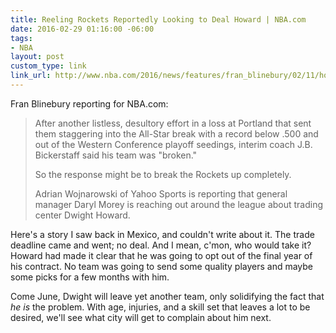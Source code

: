 ```yaml
---
title: Reeling Rockets Reportedly Looking to Deal Howard | NBA.com
date: 2016-02-29 01:16:00 -06:00
tags:
- NBA
layout: post
custom_type: link
link_url: http://www.nba.com/2016/news/features/fran_blinebury/02/11/houston-rockets-reaching-out-to-teams-to-see-about-deal-for-dwight-howard/index.html
---
```


Fran Blinebury reporting for NBA.com:

>After another listless, desultory effort in a loss at Portland that sent them staggering into the All-Star break with a record below .500 and out of the Western Conference playoff seedings, interim coach J.B. Bickerstaff said his team was "broken."
>
>So the response might be to break the Rockets up completely.
>
>Adrian Wojnarowski of Yahoo Sports is reporting that general manager Daryl Morey is reaching out around the league about trading center Dwight Howard.

Here's a story I saw back in Mexico, and couldn't write about it. The trade deadline came and went; no deal. And I mean, c'mon, who would take it? Howard had made it clear that he was going to opt out of the final year of his contract. No team was going to send some quality players and maybe some picks for a few months with him.

Come June, Dwight will leave yet another team, only solidifying the fact that *he is* the problem. With age, injuries, and a skill set that leaves a lot to be desired, we'll see what city will get to complain about him next.
